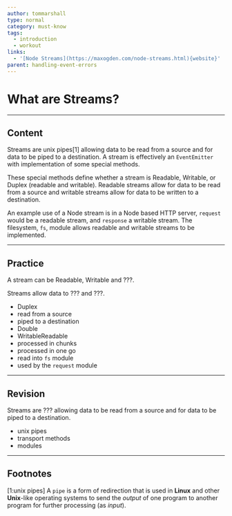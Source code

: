 ```yaml
---
author: tommarshall
type: normal
category: must-know
tags:
  - introduction
  - workout
links:
  - '[Node Streams](https://maxogden.com/node-streams.html){website}'
parent: handling-event-errors
---
```


# What are Streams?


---

## Content

Streams are unix pipes[1] allowing data to be read from a source and for data to be piped to a destination. A stream is effectively an `EventEmitter` with implementation of some special methods.

These special methods define whether a stream is Readable, Writable, or Duplex (readable and writable). Readable streams allow for data to be read from a source and writable streams allow for data to be written to a destination.

An example use of a Node stream is in a Node based HTTP server, `request` would be a readable stream, and `response` a writable stream. The filesystem, `fs`, module allows readable and writable streams to be implemented.


---

## Practice

A stream can be Readable, Writable and ???.

Streams allow data to ??? and ???.

* Duplex
* read from a source
* piped to a destination
* Double
* WritableReadable
* processed in chunks
* processed in one go
* read into `fs` module
* used by the `request` module


---

## Revision

Streams are ??? allowing data to be read from a source and for data to be piped to a destination.

* unix pipes
* transport methods
* modules


---

## Footnotes

[1:unix pipes]
A `pipe` is a form of redirection that is used in **Linux** and other **Unix**-like operating systems to send the *output* of one program to another program for further processing (as *input*).
